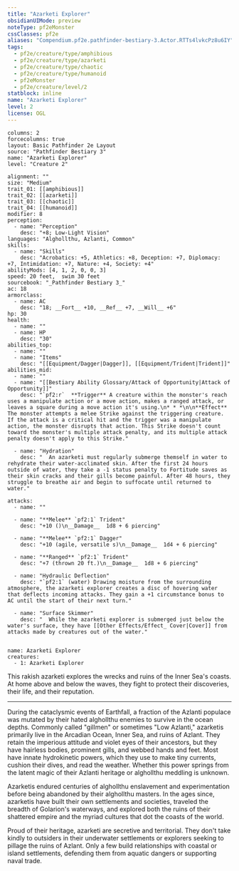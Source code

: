 ```yaml
---
title: "Azarketi Explorer"
obsidianUIMode: preview
noteType: pf2eMonster
cssClasses: pf2e
aliases: "Compendium.pf2e.pathfinder-bestiary-3.Actor.RTTs4lvkcPz8u6IY" 
tags:
  - pf2e/creature/type/amphibious
  - pf2e/creature/type/azarketi
  - pf2e/creature/type/chaotic
  - pf2e/creature/type/humanoid
  - pf2eMonster
  - pf2e/creature/level/2
statblock: inline
name: "Azarketi Explorer"
level: 2
license: OGL
---
```


```statblock
columns: 2
forcecolumns: true
layout: Basic Pathfinder 2e Layout
source: "Pathfinder Bestiary 3"
name: "Azarketi Explorer"
level: "Creature 2"

alignment: ""
size: "Medium"
trait_01: [[amphibious]]
trait_02: [[azarketi]]
trait_03: [[chaotic]]
trait_04: [[humanoid]]
modifier: 8
perception:
  - name: "Perception"
    desc: "+8; Low-Light Vision"
languages: "Alghollthu, Azlanti, Common"
skills:
  - name: "Skills"
    desc: "Acrobatics: +5, Athletics: +8, Deception: +7, Diplomacy: +7, Intimidation: +7, Nature: +4, Society: +4"
abilityMods: [4, 1, 2, 0, 0, 3]
speed: 20 feet,  swim 30 feet
sourcebook: "_Pathfinder Bestiary 3_"
ac: 18
armorclass:
  - name: AC
    desc: "18; __Fort__ +10, __Ref__ +7, __Will__ +6"
hp: 30
health:
  - name: ""
  - name: HP
    desc: "30"
abilities_top:
  - name: ""
  - name: "Items"
    desc: "[[Equipment/Dagger|Dagger]], [[Equipment/Trident|Trident]]"
abilities_mid:
  - name: ""
  - name: "[[Bestiary Ability Glossary/Attack of Opportunity|Attack of Opportunity]]"
    desc: "`pf2:r`  **Trigger** A creature within the monster's reach uses a manipulate action or a move action, makes a ranged attack, or leaves a square during a move action it's using.\n* * *\n\n**Effect** The monster attempts a melee Strike against the triggering creature. If the attack is a critical hit and the trigger was a manipulate action, the monster disrupts that action. This Strike doesn't count toward the monster's multiple attack penalty, and its multiple attack penalty doesn't apply to this Strike."

  - name: "Hydration"
    desc: "  An azarketi must regularly submerge themself in water to rehydrate their water-acclimated skin. After the first 24 hours outside of water, they take a -1 status penalty to Fortitude saves as their skin cracks and their gills become painful. After 48 hours, they struggle to breathe air and begin to suffocate until returned to water."

attacks:
  - name: ""

  - name: "**Melee** `pf2:1` Trident"
    desc: "+10 ()\n__Damage__  1d8 + 6 piercing"

  - name: "**Melee** `pf2:1` Dagger"
    desc: "+10 (agile, versatile s)\n__Damage__  1d4 + 6 piercing"

  - name: "**Ranged** `pf2:1` Trident"
    desc: "+7 (thrown 20 ft.)\n__Damage__  1d8 + 6 piercing"

  - name: "Hydraulic Deflection"
    desc: "`pf2:1` (water) Drawing moisture from the surrounding atmosphere, the azarketi explorer creates a disc of hovering water that deflects incoming attacks. They gain a +1 circumstance bonus to AC until the start of their next turn."

  - name: "Surface Skimmer"
    desc: "  While the azarketi explorer is submerged just below the water's surface, they have [[Other Effects/Effect_ Cover|Cover]] from attacks made by creatures out of the water."
 
```

```encounter-table
name: Azarketi Explorer
creatures:
  - 1: Azarketi Explorer
```



This rakish azarketi explores the wrecks and ruins of the Inner Sea's coasts. At home above and below the waves, they fight to protect their discoveries, their life, and their reputation.

* * *

During the cataclysmic events of Earthfall, a fraction of the Azlanti populace was mutated by their hated alghollthu enemies to survive in the ocean depths. Commonly called "gillmen" or sometimes "Low Azlanti," azarketis primarily live in the Arcadian Ocean, Inner Sea, and ruins of Azlant. They retain the imperious attitude and violet eyes of their ancestors, but they have hairless bodies, prominent gills, and webbed hands and feet. Most have innate hydrokinetic powers, which they use to make tiny currents, cushion their dives, and read the weather. Whether this power springs from the latent magic of their Azlanti heritage or alghollthu meddling is unknown.

Azarketis endured centuries of alghollthu enslavement and experimentation before being abandoned by their alghollthu masters. In the ages since, azarketis have built their own settlements and societies, traveled the breadth of Golarion's waterways, and explored both the ruins of their shattered empire and the myriad cultures that dot the coasts of the world.

Proud of their heritage, azarketi are secretive and territorial. They don't take kindly to outsiders in their underwater settlements or explorers seeking to pillage the ruins of Azlant. Only a few build relationships with coastal or island settlements, defending them from aquatic dangers or supporting naval trade.
